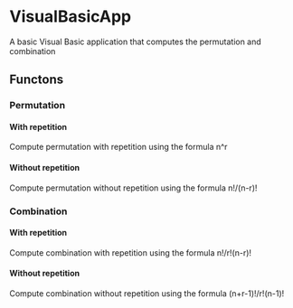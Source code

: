 # VisualBasicApp
A basic Visual Basic application that computes the permutation and combination
## Functons
### Permutation
#### With repetition
Compute permutation with repetition using the formula n^r
#### Without repetition
Compute permutation without repetition using the formula n!/(n-r)!
### Combination
#### With repetition
Compute combination with repetition using the formula n!/r!(n-r)!
#### Without repetition
Compute combination without repetition using the formula (n+r-1)!/r!(n-1)!

